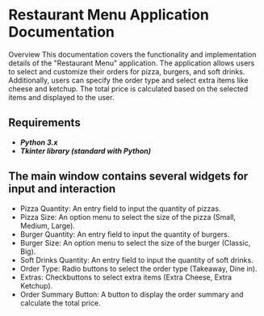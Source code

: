 # Restaurant Menu Application Documentation

Overview
This documentation covers the functionality and implementation details of the "Restaurant Menu" application. The application allows users to select and customize their orders for pizza, burgers, and soft drinks. Additionally, users can specify the order type and select extra items like cheese and ketchup. The total price is calculated based on the selected items and displayed to the user.

## Requirements

- ***Python 3.x***
- ***Tkinter library (standard with Python)***

## The main window contains several widgets for input and interaction

- Pizza Quantity: An entry field to input the quantity of pizzas.
- Pizza Size: An option menu to select the size of the pizza (Small, Medium, Large).
- Burger Quantity: An entry field to input the quantity of burgers.
- Burger Size: An option menu to select the size of the burger (Classic, Big).
- Soft Drinks Quantity: An entry field to input the quantity of soft drinks.
- Order Type: Radio buttons to select the order type (Takeaway, Dine in).
- Extras: Checkbuttons to select extra items (Extra Cheese, Extra Ketchup).
- Order Summary Button: A button to display the order summary and calculate the total price.
